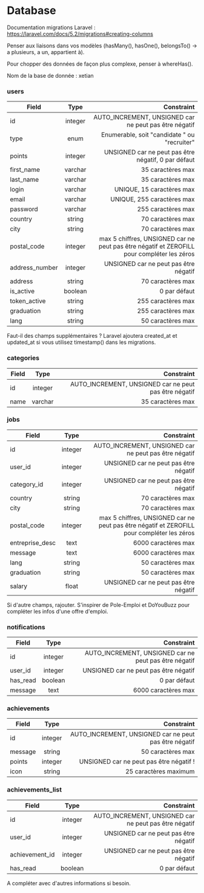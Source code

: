 # Database

Documentation migrations Laravel : https://laravel.com/docs/5.2/migrations#creating-columns

Penser aux liaisons dans vos modèles (hasMany(), hasOne(), belongsTo() -> a plusieurs, a un, appartient à).

Pour chopper des données de façon plus complexe, penser à whereHas().

Nom de la base de donnée : xetian

### users

| Field          | Type          | Constraint  |
| ---------------|:-------------:| -----:|
| id             | integer       | AUTO_INCREMENT, UNSIGNED car ne peut pas être négatif |
| type           | enum          | Enumerable, soit "candidate " ou "recruiter" |
| points         | integer       | UNSIGNED car ne peut pas être négatif, 0 par défaut
| first_name     | varchar       | 35 caractères max |
| last_name      | varchar       | 35 caractères max |
| login          | varchar       | UNIQUE, 15 caractères max |
| email          | varchar       | UNIQUE, 255 caractères max |
| password       | varchar       | 255 caractères max |
| country        | string        | 70 caractères max |
| city           | string        | 70 caractères max |
| postal_code    | integer       | max 5 chiffres, UNSIGNED car ne peut pas être négatif et ZEROFILL pour compléter les zéros |
| address_number | integer       | UNSIGNED car ne peut pas être négatif |
| address        | string        | 70 caractères max
| is_active      | boolean       | 0 par défaut
| token_active   | string        | 255 caractères max
| graduation     | string        | 255 caractères max
| lang           | string       | 50 caractères max

Faut-il des champs supplémentaires ? Laravel ajoutera created_at et updated_at si vous utilisez timestamp() dans les migrations.

### categories

| Field          | Type          | Constraint  |
| ---------------|:-------------:| -----:|
| id             | integer       | AUTO_INCREMENT, UNSIGNED car ne peut pas être négatif |
| name           | varchar       | 35 caractères max |

### jobs

| Field           | Type          | Constraint  |
| ----------------|:-------------:| -----:|
| id              | integer       | AUTO_INCREMENT, UNSIGNED car ne peut pas être négatif |
| user_id         | integer       | UNSIGNED car ne peut pas être négatif |
| category_id     | integer       | UNSIGNED car ne peut pas être négatif |
| country         | string        | 70 caractères max |
| city            | string        | 70 caractères max |
| postal_code     | integer       | max 5 chiffres, UNSIGNED car ne peut pas être négatif et ZEROFILL pour compléter les zéros |
| entreprise_desc | text          | 6000 caractères max |
| message         | text          | 6000 caractères max |
| lang            | string        | 50 caractères max
| graduation      | string        | 50 caractères max
| salary          | float         | UNSIGNED car ne peut pas être négatif 

Si d'autre champs, rajouter. S'inspirer de Pole-Emploi et DoYouBuzz pour compléter les infos d'une offre d'emploi.

### notifications

| Field          | Type          | Constraint  |
| ---------------|:-------------:| -----:|
| id             | integer       | AUTO_INCREMENT, UNSIGNED car ne peut pas être négatif |
| user_id        | integer       | UNSIGNED car ne peut pas être négatif |
| has_read       | boolean       | 0 par défaut |
| message        | text          | 6000 caractères max |

### achievements

| Field          | Type          | Constraint  |
| ---------------|:-------------:| -----:|
| id             | integer       | AUTO_INCREMENT, UNSIGNED car ne peut pas être négatif |
| message        | string        | 50 caractères max |
| points         | integer       | UNSIGNED car ne peut pas être négatif !
| icon           | string        | 25 caractères maximum

### achievements_list

| Field          | Type          | Constraint  |
| ---------------|:-------------:| -----:|
| id             | integer       | AUTO_INCREMENT, UNSIGNED car ne peut pas être négatif |
| user_id        | integer       | UNSIGNED car ne peut pas être négatif |
| achievement_id | integer       | UNSIGNED car ne peut pas être négatif |
| has_read       | boolean       | 0 par défaut |

A compléter avec d'autres informations si besoin.
